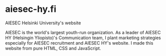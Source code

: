 aiesec-hy.fi
============

AIESEC Helsinki University's website

AIESEC is the world's largest youth-run organization. As a leader of  AIESEC HY (Helsingin Yliopisto)'s Communication team, I plant marketing strategies especially for AIESEC recruitment and AIESEC HY's website. I made this website from pure HTML, CSS and JavaScript.
